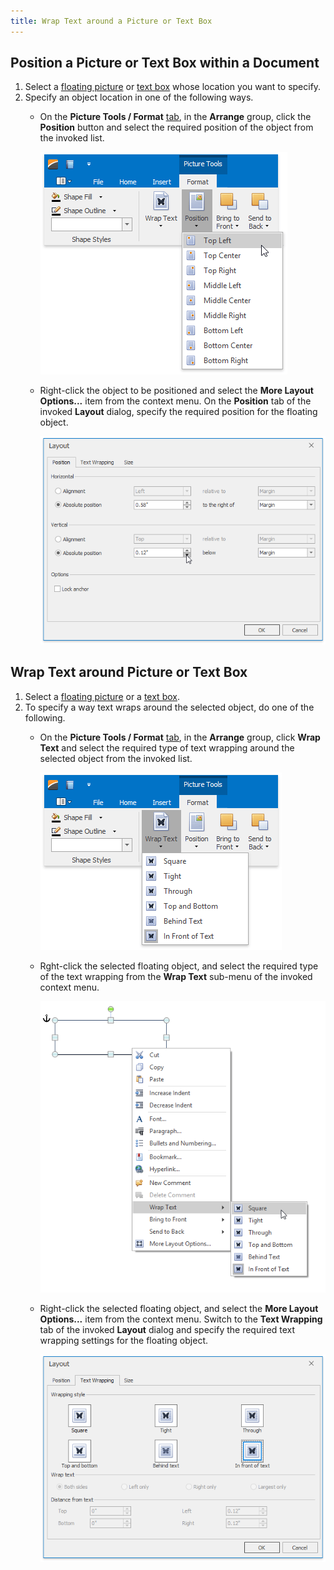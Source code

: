 ```yaml
---
title: Wrap Text around a Picture or Text Box
---
```

## Position a Picture or Text Box within a Document
1. Select a [floating picture](../../../../interface-elements-for-desktop/articles/rich-text-editor/pictures-and-text-boxes/insert-a-picture.md) or [text box](../../../../interface-elements-for-desktop/articles/rich-text-editor/pictures-and-text-boxes/insert-select-copy-or-delete-a-text-box.md) whose location you want to specify.
2. Specify an object location in one of the following ways.
	* On the **Picture Tools / Format** [ tab](../../../../interface-elements-for-desktop/articles/rich-text-editor/text-editor-ui/ribbon-interface.md), in the **Arrange** group, click the **Position** button and select the required position of the object from the invoked list.
		
		![RTEPositionRibbonMenu](../../../images/Img121330.png)
	* Right-click the object to be positioned and select the **More Layout Options...** item from the context menu. On the **Position** tab of the invoked **Layout** dialog, specify the required position for the floating object.
		
		![RTEPositionLayout](../../../images/Img121331.png)

## Wrap Text around Picture or Text Box
1. Select a [floating picture](../../../../interface-elements-for-desktop/articles/rich-text-editor/pictures-and-text-boxes/insert-a-picture.md) or a [text box](../../../../interface-elements-for-desktop/articles/rich-text-editor/pictures-and-text-boxes/insert-select-copy-or-delete-a-text-box.md).
2. To specify a way text wraps around the selected object, do one of the following.
	* On the **Picture Tools / Format** [ tab](../../../../interface-elements-for-desktop/articles/rich-text-editor/text-editor-ui/ribbon-interface.md), in the **Arrange** group, click **Wrap Text** and select the required type of text wrapping around the selected object from the invoked list.
		
		![RTEWrapPictureRibbonMenu](../../../images/Img121332.png)
	* Rght-click the selected floating object, and select the required type of the text wrapping from the **Wrap Text** sub-menu of the invoked context menu.
		
		![RTEWrapTextContextMenu](../../../images/Img121333.png)
	* Right-click the selected floating object, and select the **More Layout Options...** item from the context menu. Switch to the **Text Wrapping** tab of the invoked **Layout** dialog and specify the required text wrapping settings for the floating object.
		
		![RTEWrappingLayout](../../../images/Img121334.png)